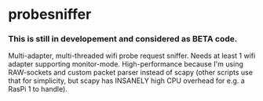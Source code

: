 # probesniffer
### This is still in developement and considered as BETA code. ###

Multi-adapter, multi-threaded wifi probe request sniffer. Needs at least 1 wifi adapter supporting monitor-mode.
High-performance because I'm using RAW-sockets and custom packet parser instead of scapy (other scripts use that for simplicity, but scapy has INSANELY high CPU overhead for e.g. a RasPi 1 to handle).
